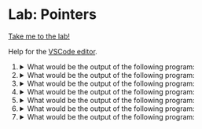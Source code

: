 # Lab: Pointers

[Take me to the lab!](https://kodekloud.com/topic/lab-pointers/)

Help for the [VSCode editor](https://github.com/kodekloudhub/community-faq/blob/main/docs/vscode-tips.md).

1.  <details>
    <summary>What would be the output of the following program:</summary>

    Note: add package and import statements as needed

    ```go
    package main

    import (
        "fmt"
    )

    func modify(y int) int {
        y += 15
        return y
    }
    func main() {
        y := 20
        modify(y)
        fmt.Println(y)
    }
    ```

    * 35
    * 20
    * error
    * 15

    <details>
    <summary>Reveal</summary>

    > 20

    Contrary to how the function is named, the value of `y` in `main` is *not* modified. A *copy* of `y` is modified inside the `modify` function and the modified value returned, however the return value isn't used.

    </details>
    </details>

1.  <details>
    <summary>What would be the output of the following program:</summary>

    Note: add package and import statements as needed

    ```go
    func main() {
        y := [3]int{10, 20, 30}
        py := &y
        fmt.Printf("%T %v \n", py, *py)
    }
    ```

    * *[]int<br/>[10 20 30]
    * *int [10 20 30]
    * *[3]int
    * *[3]int [10 20 30]

    <details>
    <summary>Reveal</summary>

    > *[3]int [10 20 30]

    * The assignment `py` is creating a pointer variable, as it takes the address of `y` using the `&` operator.
    * The type of `py` is therefore `*[3]int` because it *points to* a `[3]int`, so that's what gets printed by the `%T` formatter.
    * Lastly, we get the array content printed with the `%v` formatter, because `py` has been dereferenced with the `*` operator, turning it back into a real `[3]int`

    </details>
    </details>

1.  <details>
    <summary>What would be the output of the following program:</summary>

    Note: add package and import statements as needed

    ```go
    func main() {
        y := [3]int{10, 20, 30}
        fmt.Printf("%v \n", y)
        (*&y)[0] = 100
        fmt.Printf("%v \n", y)
    }
    ```

    * [10 20 30]<br/>[100]
    * [10 20 30]<br/>[100 20 30]
    * Error
    * [10 20 30]<br/>[10 20 30]

    <details>
    <summary>Reveal</summary>

    > [10 20 30]<br/>[100 20 30]

    * The first `Printf` prints the array `y` and a newline.
    * `(*&y)` first creates a pointer to `y` with `&`, then immediately dereferences it with `*`, effectively giving us `y` again, so the whole statement `(*&y)[0] = 100` has exactly the same effect as `y[0] = 100`.
    * Print the array again, and the first element as expected is `100`

    </details>
    </details>

1.  <details>
    <summary>What would be the output of the following program:</summary>

    Note: add package and import statements as needed

    ```go
    func main() {
        var y int
        var ptr *int = &y

        *ptr = 0
        fmt.Println(y)

        *ptr += 5
        fmt.Println(y)
    }
    ```

    * 5<br/>0
    * 0<br/>5
    * 0<br/>0
    * error

    <details>
    <summary>Reveal</summary>

    > 0<br/>5

    * Create a pointer to `y` as variable `ptr`
    * Set the actual value of `y` to zero via a pointer deference, then print `y`
    * Set the actual value of `y` to 5 via a pointer deference, then print `y`

    </details>
    </details>

1.  <details>
    <summary>What would be the output of the following program:</summary>

    Note: add package and import statements as needed

    ```go
    func main() {
        var y int
        var ptr *int = &y
        fmt.Println(y)
        fmt.Println(*ptr)
    }
    ```

    1. 0<br/>&lt;nil&gt;
    1. 0<br/>0
    1. &lt;nil&gt;<br/>&lt;nil&gt;
    1. &lt;nil&gt;<br/>0

    <details>
    <summary>Reveal</summary>

    > B

    * Declare variable y as `int`. Because it has no assignment, it will have the default value zero.
    * Create a pointer to `y` as variable `ptr`. This pointer cannot be `<nil>` because it has the address of an existing variable which is never `<nil>`
    * Print `y`, which we know is zero.
    * Print the dereferenced value of the pointer, which is the value of `y`, i.e. zero.

    </details>
    </details>

1.  <details>
    <summary>What would be the output of the following program:</summary>

    Note: add package and import statements as needed

    ```go
    func main() {
        s := 100
        var ptr *string = &s
        fmt.Println(s)
        *ptr += 100
        fmt.Println(s)
    }
    ```

    * 100
    * 200
    * 100<br/>200
    * error

    <details>
    <summary>Reveal</summary>

    > error

    * The variable `s` is initialized as an `int` by assigning `100` to it.
    * The next line is declaring a pointer to `string`, which cannot assume the address of an integer variable. Note that in languages like C, this kind of assignment *would* be allowed and would make for hard to find bugs unless you knew exactly what you were doing!

    </details>
    </details>

1.  <details>
    <summary>What would be the output of the following program:</summary>

    Note: add package and import statements as needed

    ```go
    func main() {
        s := "hello"
        var ptr *string = &s
        fmt.Println(s)
        *ptr += strings.ToUpper(s)
        fmt.Println(s)
    }
    ```

    * hello<br/>hello HELLO
    * hello<br/>helloHELLO
    * HELLO<br/>hello
    * hello<br/>hello

    <details>
    <summary>Reveal</summary>

    > hello<br/>helloHELLO

    1. Declare `s` as a string with value `hello`
    1. Create a pointer to `s` as `ptr`.
    1. Print the value of `s` with a newline.
    1. Via the pointer, append uppercase version of `s` to `s`<br/>`*ptr += strings.ToUpper(s)` is equivalent to `s += strings.ToUpper(s)`
    1. Print the new value of `s`

    </details>
    </details>

